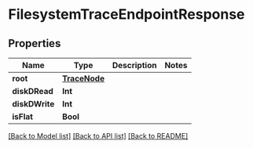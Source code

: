# FilesystemTraceEndpointResponse

## Properties

Name | Type | Description | Notes
------------ | ------------- | ------------- | -------------
**root** | [**TraceNode**](TraceNode.md) |  | 
**diskDRead** | **Int** |  | 
**diskDWrite** | **Int** |  | 
**isFlat** | **Bool** |  | 

[[Back to Model list]](../#documentation-for-models) [[Back to API list]](../#documentation-for-api-endpoints) [[Back to README]](../)


